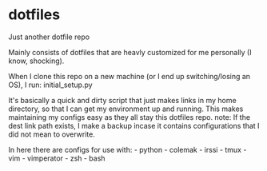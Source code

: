dotfiles
=======

Just another dotfile repo

Mainly consists of dotfiles that are heavly customized for me personally (I know,
shocking).


When I clone this repo on a new machine (or I end up switching/losing an OS), I run:
    initial_setup.py

It's basically a quick and dirty script that just makes links in my home
directory, so that I can get my environment up and running.
This makes maintaining my configs easy as they all stay this dotfiles repo.
note: If the dest link path exists, I make a backup incase it contains
configurations that I did not mean to overwrite.

In here there are configs for use with:
    - python
    - colemak
    - irssi
    - tmux
    - vim
    - vimperator
    - zsh
    - bash

